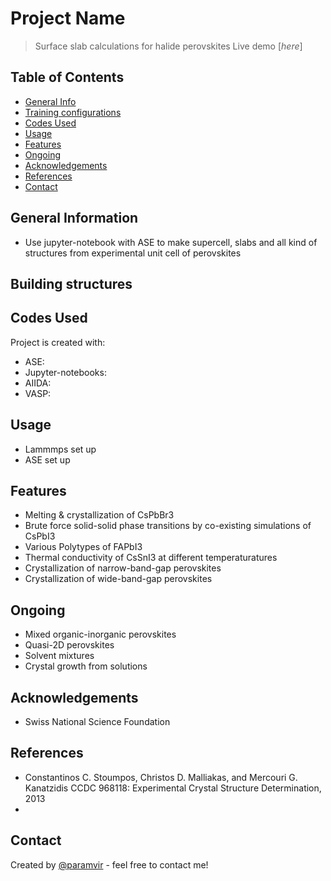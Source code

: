 # Project Name
> Surface slab calculations for halide perovskites
> Live demo [_here_]

## Table of Contents
* [General Info](#general-information)
* [Training configurations](#training-configrations)
* [Codes Used](#codes-used)
* [Usage](#usage)
* [Features](#features)
* [Ongoing](#ongoing)
* [Acknowledgements](#acknowledgements)
* [References](#references)
* [Contact](#contact)
<!-- * [License](#license) -->


## General Information
- Use jupyter-notebook with ASE to make supercell, slabs and all kind of structures from experimental unit cell of perovskites 
<!-- You don't have to answer all the questions - just the ones relevant to your project. -->

## Building structures


## Codes Used
Project is created with:
* ASE: 
* Jupyter-notebooks: 
* AIIDA: 
* VASP:

  
## Usage
- Lammmps set up
- ASE set up

## Features
- Melting & crystallization of CsPbBr3
- Brute force solid-solid phase transitions by co-existing simulations of CsPbI3
- Various Polytypes of FAPbI3
- Thermal conductivity of CsSnI3 at different temperaturatures
- Crystallization of narrow-band-gap perovskites
- Crystallization of wide-band-gap perovskites

## Ongoing 
- Mixed organic-inorganic perovskites
- Quasi-2D perovskites
- Solvent mixtures
- Crystal growth from solutions


## Acknowledgements
- Swiss National Science Foundation

## References
- Constantinos C. Stoumpos, Christos D. Malliakas, and Mercouri G. Kanatzidis CCDC 968118: Experimental Crystal Structure Determination, 2013
- 




## Contact
Created by [@paramvir]() - feel free to contact me!


<!-- Optional -->
<!-- ## License -->
<!-- This project is open source and available under the [... License](). -->

<!-- You don't have to include all sections - just the one's relevant to your project -->
